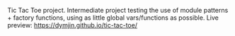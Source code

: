 Tic Tac Toe project. Intermediate project testing the use of module patterns + factory functions, using as little global vars/functions as possible. Live preview: https://dymjin.github.io/tic-tac-toe/